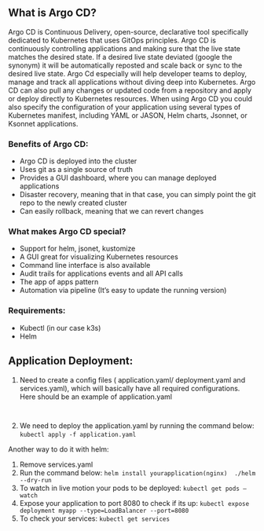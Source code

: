 ## What is Argo CD? 
Argo CD is Continuous Delivery, open-source, declarative tool specifically dedicated to Kubernetes that uses GitOps principles. Argo CD is continuously controlling applications and making sure that the live state matches the desired state. If a desired live state deviated (google the synonym) it will be automatically reposted and scale back or sync to the desired live state. Argo Cd especially will help developer teams to deploy, manage and track all applications without diving deep into Kubernetes. Argo CD can also pull any changes or updated code from a repository and apply or deploy directly to Kubernetes resources. When using Argo CD you could also specify the configuration of your application using several types of Kubernetes manifest, including YAML or JASON, Helm charts, Jsonnet, or Ksonnet applications.


### Benefits of Argo CD:
+ Argo CD is deployed into the cluster
+ Uses git as a single source of truth
+ Provides a GUI dashboard, where you can manage deployed applications 
+ Disaster recovery, meaning that in that case, you can simply point the git repo to the newly created cluster 
+ Can easily rollback, meaning that we can revert changes


### What makes Argo CD special?
+ Support for helm, jsonet, kustomize
+ A GUI great for visualizing Kubernetes resources
+ Command line interface is also available 
+	Audit trails for applications events and all API calls
+	The app of apps pattern
+	Automation via pipeline (It’s easy to update the running version)


### Requirements:
+ Kubectl (in our case k3s)
+ Helm 

## Application Deployment:
1. Need to create a config files ( application.yaml/ deployment.yaml and services.yaml), which will basically have all required configurations.
Here should be an example of application.yaml
``` 


``` 
2.	We need to deploy the application.yaml by running the command below:
`kubectl apply -f application.yaml`

Another way to do it with helm: 
1. Remove services.yaml 
2. Run the command below:
`helm install yourapplication(nginx)  ./helm  --dry-run`
3. To watch in live motion your pods to be deployed:
`kubectl get pods –watch`
4. Expose your application to port 8080 to check if its up:
`kubectl expose deployment myapp --type=LoadBalancer --port=8080`
5. To check your services:
`kubectl get services`



